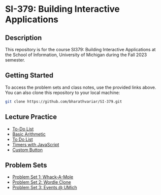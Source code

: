 <!-- Add a reference to the external CSS file -->
<link rel="stylesheet" type="text/css" href="style.css">

# SI-379: Building Interactive Applications

## Description

This repository is for the course SI379: Building Interactive Applications at the School of Information, University of Michigan during the Fall 2023 semester.

## Getting Started

To access the problem sets and class notes, use the provided links above. You can also clone this repository to your local machine:

```bash
git clone https://github.com/bharathvariar/SI-379.git
```

## Lecture Practice

- [To-Do List](./lecture-practice/lecture-05-event-listener/index.html)
- [Basic Arithmetic](./lecture-practice/lecture-06-basic-arithmetic/index.html)
- [To Do List](./lecture-practice/lecture-07-todo-List/index.html)
- [Timers with JavaScript](./lecture-practice/lecture-09-switching-box-timers/index.html)
- [Custom Button](./lecture-practice/lecture-10-custom-button/index.html)

## Problem Sets

- [Problem Set 1: Whack-A-Mole](./problem-sets/problem-set-1/index.html)
- [Problem Set 2: Wordle Clone](./problem-sets/problem-set-2/index.html)
- [Problem Set 3: Events @ UMich](./problem-sets/problem-set-3/index.html)
